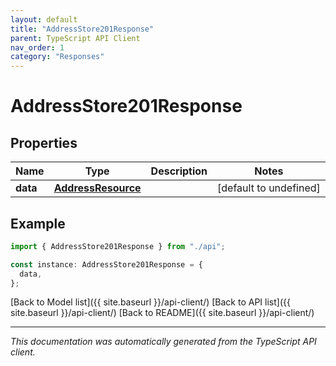 ```yaml
---
layout: default
title: "AddressStore201Response"
parent: TypeScript API Client
nav_order: 1
category: "Responses"
---
```


# AddressStore201Response

## Properties

| Name     | Type                                      | Description | Notes                  |
| -------- | ----------------------------------------- | ----------- | ---------------------- |
| **data** | [**AddressResource**](AddressResource.md) |             | [default to undefined] |

## Example

```typescript
import { AddressStore201Response } from "./api";

const instance: AddressStore201Response = {
  data,
};
```

[Back to Model list]({{ site.baseurl }}/api-client/) [Back to API list]({{ site.baseurl }}/api-client/) [Back to README]({{ site.baseurl }}/api-client/)

---

_This documentation was automatically generated from the TypeScript API client._
